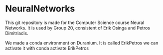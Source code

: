 # NeuralNetworks

This git repository is made for the Computer Science course Neural Networks.
It is used by Group 20, consistent of Erik Osinga and Petros Dimitriadis.


We made a conda environment on Duranium. It is called ErikPetros
we can activate it with conda activate ErikPetros
